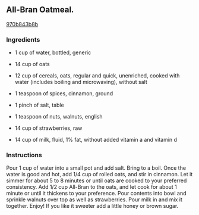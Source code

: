 ## All-Bran Oatmeal.

[970b843b8b](http://www.food.com/recipe/all-bran-oatmeal-302888)

### Ingredients

 - 1 cup of water, bottled, generic

 - 14 cup of oats

 - 12 cup of cereals, oats, regular and quick, unenriched, cooked with water (includes boiling and microwaving), without salt

 - 1 teaspoon of spices, cinnamon, ground

 - 1 pinch of salt, table

 - 1 teaspoon of nuts, walnuts, english

 - 14 cup of strawberries, raw

 - 14 cup of milk, fluid, 1% fat, without added vitamin a and vitamin d

### Instructions

Pour 1 cup of water into a small pot and add salt. Bring to a boil. Once the water is good and hot, add 1/4 cup of rolled oats, and stir in cinnamon. Let it simmer for about 5 to 8 minutes or until oats are cooked to your preferred consistency. Add 1/2 cup All-Bran to the oats, and let cook for about 1 minute or until it thickens to your preference. Pour contents into bowl and sprinkle walnuts over top as well as strawberries. Pour milk in and mix it together. Enjoy! If you like it sweeter add a little honey or brown sugar.